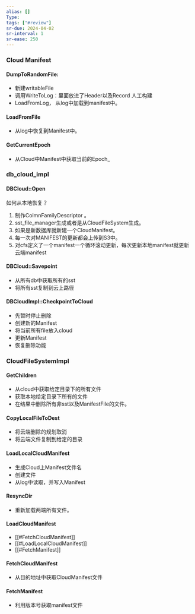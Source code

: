 ```yaml
---
alias: []
Type: 
tags: ["#review"]
sr-due: 2024-04-02
sr-interval: 1
sr-ease: 250
---
```

### Cloud Manifest
#### DumpToRandomFile:
- 新建writableFile
- 调用WriteToLog：里面放进了Header以及Record 人工构建
- LoadFromLog， 从log中加载到manifest中。
#### LoadFromFile
- 从log中恢复到Manifest中。
#### GetCurrentEpoch
- 从Cloud中Manifest中获取当前的Epoch_


### db_cloud_impl
#### DBCloud::Open
如何从本地恢复？
1. 制作ColmnFamilyDescriptor 。
2. sst_file_manager生成或者是从CloudFileSystem生成。
3. 如果是新数据库就新建一个CloudManifest。
4. 每一次对MANIFEST的更新都会上传到S3中。
5. 对cfs定义了一个manifest一个循环滚动更新，每次更新本地manifest就更新云端manifest
#### DBCloud::Savepoint
- 从所有db中获取所有的sst
- 将所有sst复制到云上路径
#### DBCloudImpl::CheckpointToCloud
- 先暂时停止删除
- 创建新的Manifest
- 将当前所有file放入cloud
- 更新Manifest
- 恢复删除功能


### CloudFileSystemImpl
#### GetChildren
- 从cloud中获取给定目录下的所有文件
- 获取本地给定目录下所有的文件
- 在结果中删除所有非sst以及ManifestFile的文件。
#### CopyLocalFileToDest
- 将云端删除的规划取消
- 将云端文件复制到给定的目录
#### LoadLocalCloudManifest
- 生成Cloud上Manifest文件名
- 创建文件
- 从log中读取，并写入Manifest
#### ResyncDir
- 重新加载两端所有文件。
#### LoadCloudManifest
- [[#FetchCloudManifest]]
- [[#LoadLocalCloudManifest]]
- [[#FetchManifest]]

#### FetchCloudManifest
- 从目的地址中获取CloudManifest文件
 
#### FetchManifest
- 利用版本号获取manifest文件
